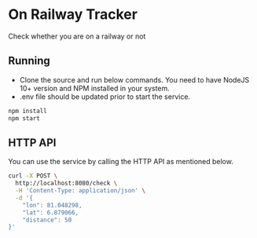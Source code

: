# On Railway Tracker

Check whether you are on a railway or not

## Running

- Clone the source and run below commands. You need to have NodeJS 10+ version and NPM installed in your system.
- .env file should be updated prior to start the service.

```bash
npm install
npm start
```

## HTTP API

You can use the service by calling the HTTP API as mentioned below.

```bash
curl -X POST \
  http://localhost:8080/check \
  -H 'Content-Type: application/json' \
  -d '{
    "lon": 81.048298,
    "lat": 6.879066,
    "distance": 50
}'
```
